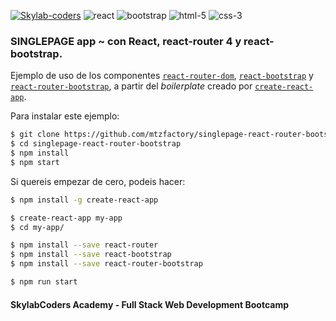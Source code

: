 [![Skylab-coders](https://mtzfactory.github.io/logos/png/skylab-coders.png)](http://www.skylabcoders.com/)
![react](https://mtzfactory.github.io/logos/png/react.png)
![bootstrap](https://mtzfactory.github.io/logos/png/bootstrap.png)
![html-5](https://mtzfactory.github.io/logos/png/html-5.png)
![css-3](https://mtzfactory.github.io/logos/png/css-3.png)

### SINGLEPAGE app ~ con React, react-router 4 y react-bootstrap.

Ejemplo de uso de los componentes [```react-router-dom```][react-router-dom], [```react-bootstrap```][react-bootstrap] y [```react-router-bootstrap```][react-router-bootsrap], a partir del _boilerplate_ creado por [```create-react-app```][create-react-app].

Para instalar este ejemplo:

```bash
$ git clone https://github.com/mtzfactory/singlepage-react-router-bootstrap.git
$ cd singlepage-react-router-bootstrap
$ npm install
$ npm start
```

Si quereis empezar de cero, podeis hacer:

```bash
$ npm install -g create-react-app

$ create-react-app my-app
$ cd my-app/

$ npm install --save react-router
$ npm install --save react-bootstrap
$ npm install --save react-router-bootstrap

$ npm run start

```

#### SkylabCoders Academy - Full Stack Web Development Bootcamp

[create-react-app]: https://github.com/facebookincubator/create-react-app
[react-router-dom]: https://github.com/ReactTraining/react-router/tree/master/packages/react-router-dom
[react-bootstrap]: https://react-bootstrap.github.io/
[react-router-bootsrap]: https://github.com/react-bootstrap/react-router-bootstrap
